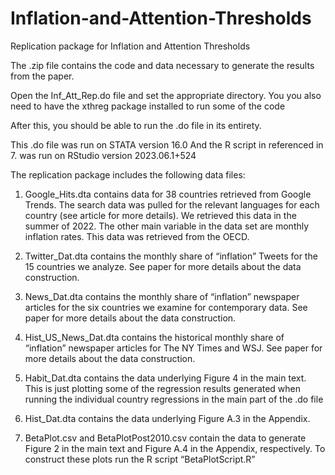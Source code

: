 # Inflation-and-Attention-Thresholds
Replication package for Inflation and Attention Thresholds

The .zip file contains the code and data necessary to generate the results from the paper.

Open the Inf_Att_Rep.do file and set the appropriate directory.
You you also need to have the xthreg package installed to run some of the code

After this, you should be able to run the .do file in its entirety.

This .do file was run on STATA version 16.0
And the R script in referenced in 7. was run on RStudio version 2023.06.1+524

The replication package includes the following data files:

1. Google_Hits.dta contains data for 38 countries retrieved from Google Trends. The search data was pulled for the relevant languages for each country (see article for more details). We retrieved this data in the summer of 2022. The other main variable in the data set are monthly inflation rates. This data was retrieved from the OECD.

2. Twitter_Dat.dta contains the monthly share of “inflation” Tweets for the 15 countries we analyze. See paper for more details about the data construction.

3. News_Dat.dta contains the monthly share of “inflation” newspaper articles for the six countries we examine for contemporary data. See paper for more details about the data construction.

4. Hist_US_News_Dat.dta contains the historical monthly share of “inflation” newspaper articles for The NY Times and WSJ. See paper for more details about the data construction.

5. Habit_Dat.dta contains the data underlying Figure 4 in the main text. This is just plotting some of the regression results generated when running the individual country regressions in the main part of the .do file

6. Hist_Dat.dta contains the data underlying Figure A.3 in the Appendix.

7. BetaPlot.csv and BetaPlotPost2010.csv contain the data to generate Figure 2 in the main text and Figure A.4 in the Appendix, respectively. To construct these plots run the R script “BetaPlotScript.R”

